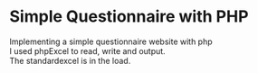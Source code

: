 # Simple Questionnaire with PHP

Implementing a simple questionnaire website with php  
I used phpExcel to read, write and output.  
The standardexcel is in the load.  
